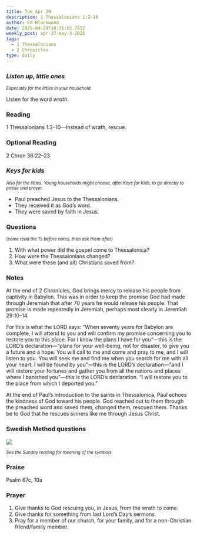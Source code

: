 ```yaml
---
title: Tue Apr 29
description: 1 Thessalonians 1:2–10
author: Ed Blackwood
date: 2025-04-29T10:35:03.765Z
weekly_post: apr-27-may-3-2025
tags:
  - 1 Thessalonians
  - 2 Chronicles
type: daily
---
```

### *Listen up, little ones*

<div><small><i>Especially for the littles in your household.</i></small></div>

Listen for the word *wrath*.

### Reading

1 Thessalonians 1:2–10—Instead of wrath, rescue.

### Optional Reading

2 Chron 36:22–23

### *Keys for kids*

<div><small><i>Also for the littles. Young households might choose, after Keys for Kids, to go directly to praise and prayer.</i></small></div>

* Paul preached Jesus to the Thessalonians.
* They received it as God’s word.
* They were saved by faith in Jesus.

### Questions

<div><small><i>(some read the ?s before notes, then ask them after)</i></small></div>

1. With what power did the gospel come to Thessalonica?
2. How were the Thessalonians changed?
3. What were these (and all) Christians saved from?

### Notes

At the end of 2 Chronicles, God brings mercy to release his people from captivity in Babylon. This was in order to keep the promise God had made through Jeremiah that after 70 years he would release his people. That promise is made repeatedly in Jeremiah, perhaps most clearly in Jeremiah 29:10–14.

For this is what the LORD says: “When seventy years for Babylon are complete, I will attend to you and will confirm my promise concerning you to restore you to this place. For I know the plans I have for you”—this is the LORD’s declaration—“plans for your well-being, not for disaster, to give you a future and a hope. You will call to me and come and pray to me, and I will listen to you. You will seek me and find me when you search for me with all your heart. I will be found by you”—this is the LORD’s declaration—“and I will restore your fortunes and gather you from all the nations and places where I banished you”—this is the LORD’s declaration. “I will restore you to the place from which I deported you.”

At the end of Paul’s introduction to the saints in Thessalonica, Paul echoes the kindness of God toward his people. God reached out to them through the preached word and saved them, changed them, rescued them. Thanks be to God that he rescues sinners like me through Jesus Christ.

### Swedish Method questions

![](/static/img/family_worship_study_ed-swedish_questions.png)

<div><small><i>See the Sunday reading for meaning of the symbols.</i></small></div>

### Praise

P﻿salm 67c, 10a

### Prayer

1. Give thanks to God rescuing you, in Jesus, from the wrath to come.
2. Give thanks for something from last Lord’s Day’s sermons.
3. Pray for a member of our church, for your family, and for a non-Christian friend/family member.